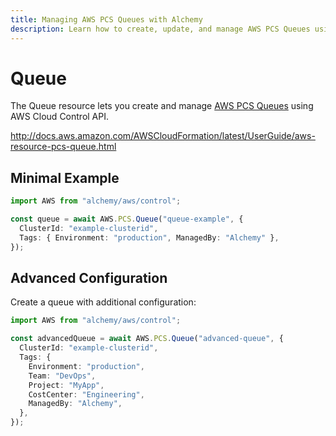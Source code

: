 ```yaml
---
title: Managing AWS PCS Queues with Alchemy
description: Learn how to create, update, and manage AWS PCS Queues using Alchemy Cloud Control.
---
```


# Queue

The Queue resource lets you create and manage [AWS PCS Queues](https://docs.aws.amazon.com/pcs/latest/userguide/) using AWS Cloud Control API.

http://docs.aws.amazon.com/AWSCloudFormation/latest/UserGuide/aws-resource-pcs-queue.html

## Minimal Example

```ts
import AWS from "alchemy/aws/control";

const queue = await AWS.PCS.Queue("queue-example", {
  ClusterId: "example-clusterid",
  Tags: { Environment: "production", ManagedBy: "Alchemy" },
});
```

## Advanced Configuration

Create a queue with additional configuration:

```ts
import AWS from "alchemy/aws/control";

const advancedQueue = await AWS.PCS.Queue("advanced-queue", {
  ClusterId: "example-clusterid",
  Tags: {
    Environment: "production",
    Team: "DevOps",
    Project: "MyApp",
    CostCenter: "Engineering",
    ManagedBy: "Alchemy",
  },
});
```

